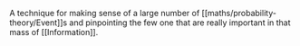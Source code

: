 A technique for making sense of a large number of [[maths/probability-theory/Event]]s and pinpointing the few one that are really important in that mass of [[Information]].